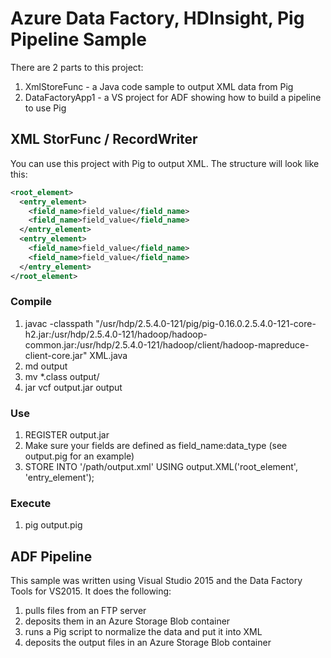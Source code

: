 # Azure Data Factory, HDInsight, Pig Pipeline Sample

There are 2 parts to this project:
1. XmlStoreFunc - a Java code sample to output XML data from Pig
2. DataFactoryApp1 - a VS project for ADF showing how to build a pipeline to use Pig

## XML StorFunc / RecordWriter

You can use this project with Pig to output XML. The structure will look like this:

```xml
<root_element>
  <entry_element>
    <field_name>field_value</field_name>
    <field_name>field_value</field_name>
  </entry_element>
  <entry_element>
    <field_name>field_value</field_name>
    <field_name>field_value</field_name>
  </entry_element>
</root_element>
```

### Compile

1. javac -classpath "/usr/hdp/2.5.4.0-121/pig/pig-0.16.0.2.5.4.0-121-core-h2.jar:/usr/hdp/2.5.4.0-121/hadoop/hadoop-common.jar:/usr/hdp/2.5.4.0-121/hadoop/client/hadoop-mapreduce-client-core.jar" XML.java
2. md output
3. mv *.class output/
4. jar vcf output.jar output

### Use

1. REGISTER output.jar
2. Make sure your fields are defined as field_name:data_type (see output.pig for an example)
3. STORE <tuples> INTO '/path/output.xml' USING output.XML('root_element', 'entry_element');

### Execute

1. pig output.pig

## ADF Pipeline

This sample was written using Visual Studio 2015 and the Data Factory Tools for VS2015. It does the following:
1. pulls files from an FTP server
2. deposits them in an Azure Storage Blob container
3. runs a Pig script to normalize the data and put it into XML
4. deposits the output files in an Azure Storage Blob container
